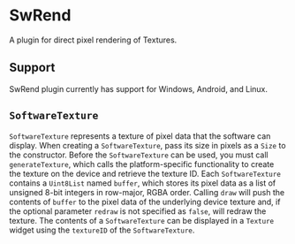 # SwRend

A plugin for direct pixel rendering of Textures.

## Support
SwRend plugin currently has support for Windows, Android, and Linux.

## `SoftwareTexture`
`SoftwareTexture` represents a texture of pixel data that the software can display.
When creating a `SoftwareTexture`, pass its size in pixels as a `Size` to the constructor.
Before the `SoftwareTexture` can be used, you must call `generateTexture`, which calls the
platform-specific functionality to create the texture on the device and retrieve the texture ID.
Each `SoftwareTexture` contains a `Uint8List` named `buffer`, which stores its pixel data as
a list of unsigned 8-bit integers in row-major, RGBA order. Calling `draw` will push the contents
of `buffer` to the pixel data of the underlying device texture and, if the optional parameter
`redraw` is not specified as `false`, will redraw the texture. The contents of a `SoftwareTexture`
can be displayed in a `Texture` widget using the `textureID` of the `SoftwareTexture`. 
